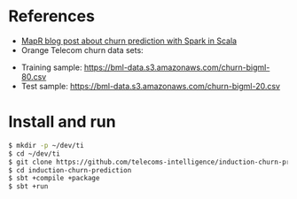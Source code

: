 # References
* [MapR blog post about churn prediction with Spark in Scala](https://mapr.com/blog/churn-prediction-sparkml/)
* Orange Telecom churn data sets:
 + Training sample: https://bml-data.s3.amazonaws.com/churn-bigml-80.csv
 + Test sample: https://bml-data.s3.amazonaws.com/churn-bigml-20.csv

# Install and run
```bash
$ mkdir -p ~/dev/ti
$ cd ~/dev/ti
$ git clone https://github.com/telecoms-intelligence/induction-churn-prediction.git
$ cd induction-churn-prediction
$ sbt +compile +package
$ sbt +run
```


